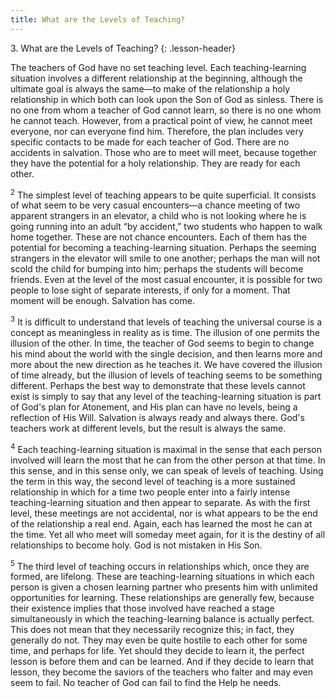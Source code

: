 ```yaml
---
title: What are the Levels of Teaching?
---
```


3\. What are the Levels of Teaching?
{: .lesson-header}

The teachers of God have no set teaching level. Each teaching-learning
situation involves a different relationship at the beginning, although
the ultimate goal is always the same—to make of the relationship a holy
relationship in which both can look upon the Son of God as sinless.
There is no one from whom a teacher of God cannot learn, so there is no
one whom he cannot teach. However, from a practical point of view, he
cannot meet everyone, nor can everyone find him. Therefore, the plan
includes very specific contacts to be made for each teacher of God.
There are no accidents in salvation. Those who are to meet will meet,
because together they have the potential for a holy relationship. They
are ready for each other.

<sup>2</sup> The simplest level of teaching appears to be quite
superficial. It consists of what seem to be very casual encounters—a
chance meeting of two apparent strangers in an elevator, a child who is
not looking where he is going running into an adult “by accident,” two
students who happen to walk home together. These are not chance
encounters. Each of them has the potential for becoming a
teaching-learning situation. Perhaps the seeming strangers in the
elevator will smile to one another; perhaps the man will not scold the
child for bumping into him; perhaps the students will become friends.
Even at the level of the most casual encounter, it is possible for two
people to lose sight of separate interests, if only for a moment. That
moment will be enough. Salvation has come.

<sup>3</sup> It is difficult to understand that levels of teaching the
universal course is a concept as meaningless in reality as is time. The
illusion of one permits the illusion of the other. In time, the teacher
of God seems to begin to change his mind about the world with the single
decision, and then learns more and more about the new direction as he
teaches it. We have covered the illusion of time already, but the
illusion of levels of teaching seems to be something different. Perhaps
the best way to demonstrate that these levels cannot exist is simply to
say that any level of the teaching-learning situation is part of God's
plan for Atonement, and His plan can have no levels, being a reflection
of His Will. Salvation is always ready and always there. God's teachers
work at different levels, but the result is always the same.

<sup>4</sup> Each teaching-learning situation is maximal in the sense
that each person involved will learn the most that he can from the other
person at that time. In this sense, and in this sense only, we can speak
of levels of teaching. Using the term in this way, the second level of
teaching is a more sustained relationship in which for a time two people
enter into a fairly intense teaching-learning situation and then appear
to separate. As with the first level, these meetings are not accidental,
nor is what appears to be the end of the relationship a real end. Again,
each has learned the most he can at the time. Yet all who meet will
someday meet again, for it is the destiny of all relationships to become
holy. God is not mistaken in His Son.

<sup>5</sup> The third level of teaching occurs in relationships which,
once they are formed, are lifelong. These are teaching-learning
situations in which each person is given a chosen learning partner who
presents him with unlimited opportunities for learning. These
relationships are generally few, because their existence implies that
those involved have reached a stage simultaneously in which the
teaching-learning balance is actually perfect. This does not mean that
they necessarily recognize this; in fact, they generally do not. They
may even be quite hostile to each other for some time, and perhaps for
life. Yet should they decide to learn it, the perfect lesson is before
them and can be learned. And if they decide to learn that lesson, they
become the saviors of the teachers who falter and may even seem to fail.
No teacher of God can fail to find the Help he needs.

